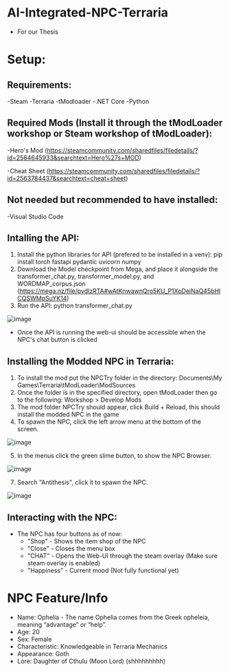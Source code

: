 # AI-Integrated-NPC-Terraria
* For our Thesis

# Setup:

## Requirements:
-Steam
-Terraria
-tModloader
-.NET Core
-Python

## Required Mods (Install it through the tModLoader workshop or Steam workshop of tModLoader):
-Hero's Mod (https://steamcommunity.com/sharedfiles/filedetails/?id=2564645933&searchtext=Hero%27s+MOD)

-Cheat Sheet (https://steamcommunity.com/sharedfiles/filedetails/?id=2563784437&searchtext=cheat+sheet)

## Not needed but recommended to have installed:
-Visual Studio Code


## Intalling the API:
1. Install the python libraries for API (prefered to be installed in a venv): 
	pip install torch fastapi pydantic uvicorn numpy
2. Download the Model checkpoint from Mega, and place it alongside the transformer_chat.py, transformer_model.py, and WORDMAP_corpus.json
   	(https://mega.nz/file/pvdlzRTA#wAtKnwawnQro5KU_P1XoDeiNaQ45bHlCQSWMpSuYK14)
4. Run the API:
	python transformer_chat.py

![image](https://github.com/user-attachments/assets/e708b788-b5be-4e73-86e8-9fc379527db5)


- Once the API is running the web-ui should be accessible when the NPC's chat button is clicked

## Installing the Modded NPC in Terraria:
1. To install the mod put the NPCTry folder in the directory:
	Documents\My Games\Terraria\tModLoader\ModSources
2. Once the folder is in the specified directory, open tModLoader then go to the following:
	Workshop > Develop Mods
3. The mod folder NPCTry should appear, click Build + Reload, this should install the modded NPC in the game
4. To spawn the NPC, click the left arrow menu at the bottom of the screen.

![image](https://github.com/user-attachments/assets/f6de83f9-1ea3-4c06-8ebd-4c0042e593de)


5. In the menus click the green slime button,  to show the NPC Browser.

![image](https://github.com/user-attachments/assets/7efd376d-51cf-4421-9722-7c4e7624c3c8)


7. Search "Antithesis", click it to spawn the NPC.

![image](https://github.com/user-attachments/assets/16c1ed9d-2493-4fc9-be11-5beb7a428528)


## Interacting with the NPC:
- The NPC has four buttons as of now: 
	- "Shop" - Shows the item shop of the NPC
	- "Close" - Closes the menu box
	- "CHAT" - Opens the Web-UI through the steam overlay (Make sure steam overlay is enabled)
	- "Happiness" - Current mood (Not fully functional yet)



# NPC Feature/Info
* Name: Ophelia - The name Ophelia comes from the Greek opheleia, meaning “advantage” or “help”.
* Age: 20
* Sex: Female
* Characteristic: Knowledgeable in Terraria Mechanics
* Appearance: Goth
* Lore: Daughter of Cthulu (Moon Lord) (shhhhhhhhh)
